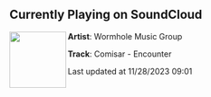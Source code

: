 ## Currently Playing on SoundCloud

[<img align="left" width="100" src="https://i1.sndcdn.com/artworks-7ah8TmsBonpRgzNC-FjyQFA-t500x500.jpg">](https://soundcloud.com/wormhole-music-group/comisar-encounter)

**Artist**: Wormhole Music Group 

**Track**: Comisar - Encounter

Last updated at 11/28/2023 09:01
